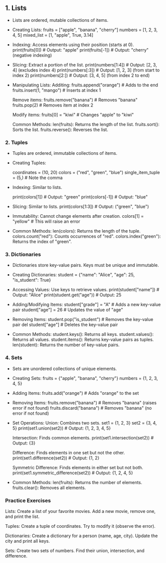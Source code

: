## 1. Lists
- Lists are ordered, mutable collections of items.
- Creating Lists:
    fruits = ["apple", "banana", "cherry"]
    numbers = [1, 2, 3, 4, 5]
    mixed_list = [1, "apple", True, 3.14]

- Indexing: Access elements using their position (starts at 0).
    print(fruits[0])  # Output: "apple"
    print(fruits[-1]) # Output: "cherry" (negative indexing)

- Slicing: Extract a portion of the list.
    print(numbers[1:4])  # Output: [2, 3, 4] (excludes index 4)
    print(numbers[:3])   # Output: [1, 2, 3] (from start to index 2)
    print(numbers[2:])   # Output: [3, 4, 5] (from index 2 to end)

- Manipulating Lists:
    Additing:
        fruits.append("orange")  # Adds to the end
        fruits.insert(1, "mango")  # Inserts at index 1

    Remove items:
        fruits.remove("banana")  # Removes "banana"
        fruits.pop(2)  # Removes item at index 2
    
    Modify items:
        fruits[0] = "kiwi"  # Changes "apple" to "kiwi"

    Common Methods:
        len(fruits): Returns the length of the list.
        fruits.sort(): Sorts the list.
        fruits.reverse(): Reverses the list.


### 2. Tuples
- Tuples are ordered, immutable collections of items.
- Creating Tuples:
    
    coordinates = (10, 20)
    colors = ("red", "green", "blue")
    single_item_tuple = (5,)  # Note the comma

- Indexing: Similar to lists.
    
    print(colors[1])  # Output: "green"
    print(colors[-1]) # Output: "blue"

- Slicing: Similar to lists.
    print(colors[1:3])  # Output: ("green", "blue")

- Immutability: Cannot change elements after creation.
    colors[1] = "yellow"  # This will raise an error

- Common Methods:
    len(colors): Returns the length of the tuple.
    colors.count("red"): Counts occurrences of "red".
    colors.index("green"): Returns the index of "green".


### 3. Dictionaries
- Dictionaries store key-value pairs. Keys must be unique and immutable.
- Creating Dictionaries:
    student = {"name": "Alice", "age": 25, "is_student": True}

- Accessing Values: Use keys to retrieve values.
    print(student["name"])  # Output: "Alice"
    print(student.get("age"))  # Output: 25

- Adding/Modifying Items:
    student["grade"] = "A"  # Adds a new key-value pair
    student["age"] = 26  # Updates the value of "age"

- Removing Items:
    student.pop("is_student")  # Removes the key-value pair
    del student["age"]  # Deletes the key-value pair

- Common Methods:
    student.keys(): Returns all keys.
    student.values(): Returns all values.
    student.items(): Returns key-value pairs as tuples.
    len(student): Returns the number of key-value pairs.


### 4. Sets
- Sets are unordered collections of unique elements.
- Creating Sets:
    fruits = {"apple", "banana", "cherry"}
    numbers = {1, 2, 3, 4, 5}

- Adding Items:
    fruits.add("orange")  # Adds "orange" to the set

- Removing Items:
    fruits.remove("banana")  # Removes "banana" (raises error if not found)
    fruits.discard("banana")  # Removes "banana" (no error if not found)

- Set Operations:
    Union: Combines two sets.
        set1 = {1, 2, 3}
        set2 = {3, 4, 5}
        print(set1.union(set2))  # Output: {1, 2, 3, 4, 5}

    Intersection: Finds common elements.
        print(set1.intersection(set2))  # Output: {3}

    Difference: Finds elements in one set but not the other.
        print(set1.difference(set2))  # Output: {1, 2}

    Symmetric Difference: Finds elements in either set but not both.
        print(set1.symmetric_difference(set2))  # Output: {1, 2, 4, 5}

- Common Methods:
    len(fruits): Returns the number of elements.
    fruits.clear(): Removes all elements.



### Practice Exercises
Lists:
Create a list of your favorite movies. Add a new movie, remove one, and print the list.

Tuples:
Create a tuple of coordinates. Try to modify it (observe the error).

Dictionaries:
Create a dictionary for a person (name, age, city). Update the city and print all keys.

Sets:
Create two sets of numbers. Find their union, intersection, and difference.
